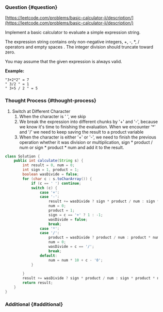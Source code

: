 ### Question {#question}

[https://leetcode.com/problems/basic-calculator-ii/description/](https://leetcode.com/problems/basic-calculator-ii/description/)

Implement a basic calculator to evaluate a simple expression string.

The expression string contains only non-negative integers, +, -, \*, / operators and empty spaces . The integer division should truncate toward zero.

You may assume that the given expression is always valid.

**Example:**

```
"3+2*2" = 7
" 3/2 " = 1
" 3+5 / 2 " = 5
```

### Thought Process {#thought-process}

1. Switch at Different Character
   1. When the character is ' ', we skip
   2. We break the expression into different chunks by '+' and '-', because we know it's time to finishing the evaluation. When we encounter '\*' and '/' we need to keep saving the result to a product variable
   3. When the character is either '+' or '-', we need to finish the previous operation whether it was division or multiplication, sign \* product / num or sign \* product \* num and add it to the result.

```java
class Solution {
    public int calculate(String s) {
        int result = 0, num = 0;
        int sign = 1, product = 1;
        boolean wasDivide = false;
        for (char c : s.toCharArray()) {
            if (c == ' ') continue;
            switch (c) {
                case '+':
                case '-':
                    result += wasDivide ? sign * product / num : sign * product * num;
                    num = 0;
                    product = 1;
                    sign = c == '+' ? 1 : -1;
                    wasDivide = false;
                    break;
                case '*':
                case '/':
                    product = wasDivide ? product / num : product * num;
                    num = 0;
                    wasDivide = c == '/';
                    break;
                default:
                    num = num * 10 + c - '0';
            }
            
        }
        result += wasDivide ? sign * product / num : sign * product * num;
        return result;
    }
}
```

### Additional {#additional}




